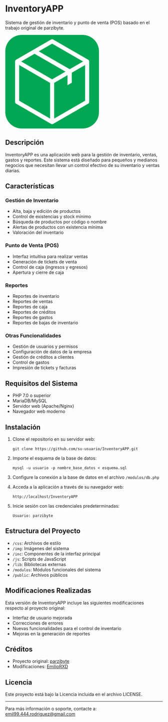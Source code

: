 # InventoryAPP

Sistema de gestión de inventario y punto de venta (POS) basado en el trabajo original de parzibyte.

<img src="LOGO-InventoryApp.png" alt="Logo InventoryAPP" width="300" height="auto">

## Descripción

InventoryAPP es una aplicación web para la gestión de inventario, ventas, gastos y reportes. Este sistema está diseñado para pequeños y medianos negocios que necesitan llevar un control efectivo de su inventario y ventas diarias.

## Características

### Gestión de Inventario
- Alta, baja y edición de productos
- Control de existencias y stock mínimo
- Búsqueda de productos por código o nombre
- Alertas de productos con existencia mínima
- Valoración del inventario

### Punto de Venta (POS)
- Interfaz intuitiva para realizar ventas
- Generación de tickets de venta
- Control de caja (ingresos y egresos)
- Apertura y cierre de caja

### Reportes
- Reportes de inventario
- Reportes de ventas
- Reportes de caja
- Reportes de créditos
- Reportes de gastos
- Reportes de bajas de inventario

### Otras Funcionalidades
- Gestión de usuarios y permisos
- Configuración de datos de la empresa
- Gestión de créditos a clientes
- Control de gastos
- Impresión de tickets y facturas

## Requisitos del Sistema

- PHP 7.0 o superior
- MariaDB/MySQL
- Servidor web (Apache/Nginx)
- Navegador web moderno

## Instalación

1. Clone el repositorio en su servidor web:
   ```
   git clone https://github.com/su-usuario/InventoryAPP.git
   ```

2. Importe el esquema de la base de datos:
   ```
   mysql -u usuario -p nombre_base_datos < esquema.sql
   ```

3. Configure la conexión a la base de datos en el archivo `/modulos/db.php`

4. Acceda a la aplicación a través de su navegador web:
   ```
   http://localhost/InventoryAPP
   ```

5. Inicie sesión con las credenciales predeterminadas:
   ```
   Usuario: parzibyte
   ```

## Estructura del Proyecto

- `/css`: Archivos de estilo
- `/img`: Imágenes del sistema
- `/inc`: Componentes de la interfaz principal
- `/js`: Scripts de JavaScript
- `/lib`: Bibliotecas externas
- `/modulos`: Módulos funcionales del sistema
- `/public`: Archivos públicos

## Modificaciones Realizadas

Esta versión de InventoryAPP incluye las siguientes modificaciones respecto al proyecto original:

- Interfaz de usuario mejorada
- Correcciones de errores
- Nuevas funcionalidades para el control de inventario
- Mejoras en la generación de reportes

## Créditos

- Proyecto original: [parzibyte](https://parzibyte.me)
- Modificaciones: [EmilioRXD](https://github.com/EmilioRXD)

## Licencia

Este proyecto está bajo la Licencia incluida en el archivo LICENSE.

---

Para más información o soporte, contacte a: emil99.444.rodriguez@gmail.com
